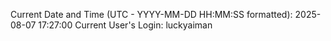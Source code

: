 Current Date and Time (UTC - YYYY-MM-DD HH:MM:SS formatted): 2025-08-07 17:27:00
Current User's Login: luckyaiman
